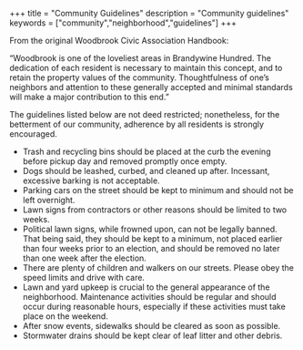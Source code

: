 +++
title = "Community Guidelines"
description = "Community guidelines"
keywords = ["community","neighborhood","guidelines"]
+++

From the original Woodbrook Civic Association Handbook: 

“Woodbrook is one of the loveliest areas in Brandywine Hundred.  The dedication of each resident is necessary to maintain this concept, and to retain the property values of the community.  Thoughtfulness of one’s neighbors and attention to these generally accepted and minimal standards will make a major contribution to this end.”

The guidelines listed below are not deed restricted; nonetheless, for the betterment of our community, adherence by all residents is strongly encouraged.

* Trash and recycling bins should be placed at the curb the evening before pickup day and removed promptly once empty.
* Dogs should be leashed, curbed, and cleaned up after.  Incessant, excessive barking is not acceptable.
* Parking cars on the street should be kept to minimum and should not be left overnight.
* Lawn signs from contractors or other reasons should be limited to two weeks.  
* Political lawn signs, while frowned upon, can not be legally banned.  That being said, they should be kept to a minimum, not placed earlier than four weeks prior to an election, and should be removed no later than one week after the election.
* There are plenty of children and walkers on our streets.  Please obey the speed limits and drive with care.
* Lawn and yard upkeep is crucial to the general appearance of the neighborhood.  Maintenance activities should be regular and should occur during reasonable hours, especially if these activities must take place on the weekend.
* After snow events, sidewalks should be cleared as soon as possible.
* Stormwater drains should be kept clear of leaf litter and other debris.

</br>&nbsp;</br>
